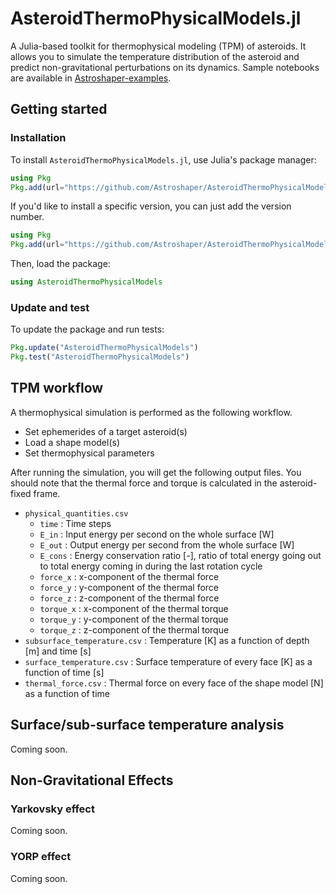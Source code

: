 # AsteroidThermoPhysicalModels.jl

A Julia-based toolkit for thermophysical modeling (TPM) of asteroids. It allows you to simulate the temperature distribution of the asteroid and predict non-gravitational perturbations on its dynamics. Sample notebooks are available in [Astroshaper-examples](https://github.com/Astroshaper/Astroshaper-examples).

## Getting started

### Installation

To install `AsteroidThermoPhysicalModels.jl`, use Julia's package manager:

```julia
using Pkg
Pkg.add(url="https://github.com/Astroshaper/AsteroidThermoPhysicalModels.jl")
```

If you'd like to install a specific version, you can just add the version number.

```julia
using Pkg
Pkg.add(url="https://github.com/Astroshaper/AsteroidThermoPhysicalModels.jl#0.0.6") 
```

Then, load the package:
```julia
using AsteroidThermoPhysicalModels
```

### Update and test

To update the package and run tests:

```julia
Pkg.update("AsteroidThermoPhysicalModels")
Pkg.test("AsteroidThermoPhysicalModels")
```

## TPM workflow
A thermophysical simulation is performed as the following workflow.

- Set ephemerides of a target asteroid(s)
- Load a shape model(s)
- Set thermophysical parameters

After running the simulation, you will get the following output files. You should note that the thermal force and torque is calculated in the asteroid-fixed frame.
- `physical_quantities.csv`
    - `time`     : Time steps
    - `E_in`     : Input energy per second on the whole surface [W]
    - `E_out`    : Output energy per second from the whole surface [W]
    - `E_cons`   : Energy conservation ratio [-], ratio of total energy going out to total energy coming in during the last rotation cycle
    - `force_x`  : x-component of the thermal force
    - `force_y`  : y-component of the thermal force
    - `force_z`  : z-component of the thermal force
    - `torque_x` : x-component of the thermal torque
    - `torque_y` : y-component of the thermal torque
    - `torque_z` : z-component of the thermal torque
- `subsurface_temperature.csv` : Temperature [K] as a function of depth [m] and time [s]
- `surface_temperature.csv` : Surface temperature of every face [K] as a function of time [s]
- `thermal_force.csv` : Thermal force on every face of the shape model [N] as a function of time

## Surface/sub-surface temperature analysis
Coming soon.

## Non-Gravitational Effects

### Yarkovsky effect
Coming soon.

### YORP effect
Coming soon.

